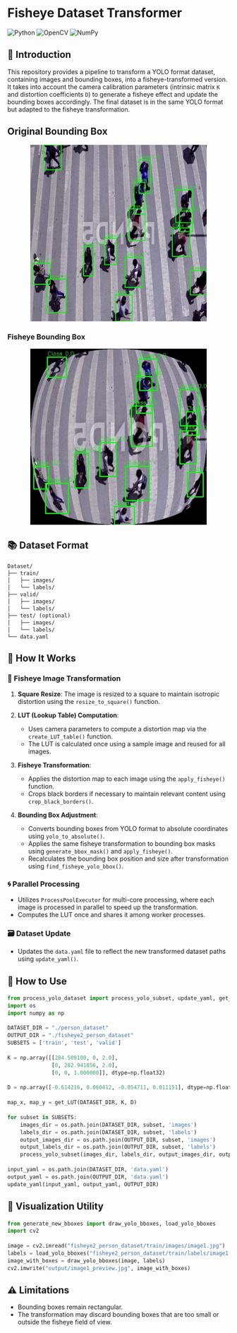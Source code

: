 # Fisheye Dataset Transformer

![Python](https://img.shields.io/badge/Python-3.10-yellow.svg)  ![OpenCV](https://img.shields.io/badge/OpenCV-4.11.0-blue.svg)  ![NumPy](https://img.shields.io/badge/NumPy-1.21.5-orange.svg)

## 📌 Introduction
This repository provides a pipeline to transform a YOLO format dataset, containing images and bounding boxes, into a fisheye-transformed version. It takes into account the camera calibration parameters (intrinsic matrix `K` and distortion coefficients `D`) to generate a fisheye effect and update the bounding boxes accordingly. The final dataset is in the same YOLO format but adapted to the fisheye transformation.

## Original Bounding Box
<p align="center">
<img src="./readme_images/original.jpg" alt="Original Bounding Box" width="400">
</p>

### Fisheye Bounding Box
<p align="center">
    <img src="./readme_images/transformed.jpg" alt="Fisheye Bounding Box" width="400">
</p>

## 📚 Dataset Format
```
Dataset/
├── train/
│   ├── images/
│   └── labels/
├── valid/
│   ├── images/
│   └── labels/
├── test/ (optional)
│   ├── images/
│   └── labels/
└── data.yaml
```

## 🚀 How It Works

### 🎥 Fisheye Image Transformation
1. **Square Resize**: The image is resized to a square to maintain isotropic distortion using the `resize_to_square()` function.

2. **LUT (Lookup Table) Computation**:
   - Uses camera parameters to compute a distortion map via the `create_LUT_table()` function.
   - The LUT is calculated once using a sample image and reused for all images.

3. **Fisheye Transformation**:
   - Applies the distortion map to each image using the `apply_fisheye()` function.
   - Crops black borders if necessary to maintain relevant content using `crop_black_borders()`.

4. **Bounding Box Adjustment**:
   - Converts bounding boxes from YOLO format to absolute coordinates using `yolo_to_absolute()`.
   - Applies the same fisheye transformation to bounding box masks using `generate_bbox_mask()` and `apply_fisheye()`.
   - Recalculates the bounding box position and size after transformation using `find_fisheye_yolo_bbox()`.

### 🌀 Parallel Processing
- Utilizes `ProcessPoolExecutor` for multi-core processing, where each image is processed in parallel to speed up the transformation.
- Computes the LUT once and shares it among worker processes.

### 🗃️ Dataset Update
- Updates the `data.yaml` file to reflect the new transformed dataset paths using `update_yaml()`.

## 🔧 How to Use

```python
from process_yolo_dataset import process_yolo_subset, update_yaml, get_LUT
import os
import numpy as np

DATASET_DIR = "./person_dataset"
OUTPUT_DIR = "./fisheye2_person_dataset"
SUBSETS = ['train', 'test', 'valid']

K = np.array([[284.509100, 0, 2.0],
              [0, 282.941856, 2.0],
              [0, 0, 1.000000]], dtype=np.float32)

D = np.array([-0.614216, 0.060412, -0.054711, 0.011151], dtype=np.float32)

map_x, map_y = get_LUT(DATASET_DIR, K, D)

for subset in SUBSETS:
    images_dir = os.path.join(DATASET_DIR, subset, 'images')
    labels_dir = os.path.join(DATASET_DIR, subset, 'labels')
    output_images_dir = os.path.join(OUTPUT_DIR, subset, 'images')
    output_labels_dir = os.path.join(OUTPUT_DIR, subset, 'labels')
    process_yolo_subset(images_dir, labels_dir, output_images_dir, output_labels_dir, map_x, map_y)

input_yaml = os.path.join(DATASET_DIR, 'data.yaml')
output_yaml = os.path.join(OUTPUT_DIR, 'data.yaml')
update_yaml(input_yaml, output_yaml, OUTPUT_DIR)
```

## 👀 Visualization Utility
```python
from generate_new_bboxes import draw_yolo_bboxes, load_yolo_bboxes
import cv2

image = cv2.imread("fisheye2_person_dataset/train/images/image1.jpg")
labels = load_yolo_bboxes("fisheye2_person_dataset/train/labels/image1.txt")
image_with_boxes = draw_yolo_bboxes(image, labels)
cv2.imwrite("output/image1_preview.jpg", image_with_boxes)
```

## ⚠️ Limitations
- Bounding boxes remain rectangular.
- The transformation may discard bounding boxes that are too small or outside the fisheye field of view.


